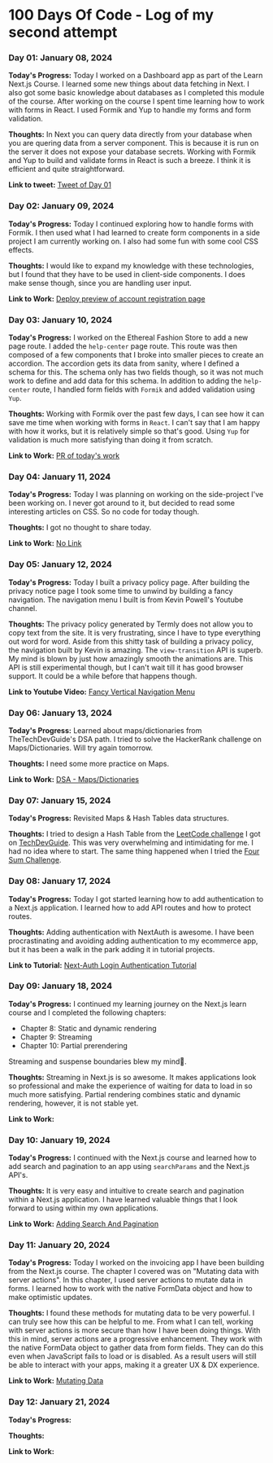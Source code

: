 # 100 Days Of Code - Log of my second attempt

### Day 01: January 08, 2024

**Today's Progress:** Today I worked on a Dashboard app as part of the Learn Next.js Course. I learned some new things about data fetching in Next. I also got some basic knowledge about databases as I completed this module of the course. After working on the course I spent time learning how to work with forms in React. I used Formik and Yup to handle my forms and form validation.

**Thoughts:** In Next you can query data directly from your database when you are quering data from a server component. This is because it is run on the server it does not expose your database secrets. Working with Formik and Yup to build and validate forms in React is such a breeze. I think it is efficient and quite straightforward.

**Link to tweet:** [Tweet of Day 01](https://twitter.com/LeKoels27/status/1744412230106435844)

### Day 02: January 09, 2024

**Today's Progress:** Today I continued exploring how to handle forms with Formik. I then used what I had learned to create form components in a side project I am currently working on. I also had some fun with some cool CSS effects.

**Thoughts:** I would like to expand my knowledge with these technologies, but I found that they have to be used in client-side components. I does make sense though, since you are handling user input.

**Link to Work:** [Deploy preview of account registration page](https://deploy-preview-14--ethereal-fashion-store.netlify.app/register)

### Day 03: January 10, 2024

**Today's Progress:** I worked on the Ethereal Fashion Store to add a new page route. I added the `help-center` page route. This route was then composed of a few components that I broke into smaller pieces to create an accordion. The accordion gets its data from sanity, where I defined a schema for this. The schema only has two fields though, so it was not much work to define and add data for this schema. In addition to adding the `help-center` route, I handled form fields with `Formik` and added validation using `Yup`.

**Thoughts:** Working with Formik over the past few days, I can see how it can save me time when working with forms in `React`. I can't say that I am happy with how it works, but it is relatively simple so that's good. Using `Yup` for validation is much more satisfying than doing it from scratch.

**Link to Work:** [PR of today's work](https://github.com/ZaidMarrie/ethereal-fashion-store/pull/15)

### Day 04: January 11, 2024

**Today's Progress:** Today I was planning on working on the side-project I've been working on. I never got around to it, but decided to read some interesting articles on CSS. So no code for today though.

**Thoughts:** I got no thought to share today.

**Link to Work:** [No Link]()

### Day 05: January 12, 2024

**Today's Progress:** Today I built a privacy policy page. After building the privacy notice page I took some time to unwind by building a fancy navigation. The navigation menu I built is from Kevin Powell's Youtube channel.

**Thoughts:** The privacy policy generated by Termly does not allow you to copy text from the site. It is very frustrating, since I have to type everything out word for word. Aside from this shitty task of building a privacy policy, the navigation built by Kevin is amazing. The `view-transition` API is superb. My mind is blown by just how amazingly smooth the animations are. This API is still experimental though, but I can't wait till it has good browser support. It could be a while before that happens though.

**Link to Youtube Video:** [Fancy Vertical Navigation Menu](https://www.youtube.com/watch?v=SkML640BcoA)

### Day 06: January 13, 2024

**Today's Progress:** Learned about maps/dictionaries from TheTechDevGuide's DSA path. I tried to solve the HackerRank challenge on Maps/Dictionaries. Will try again tomorrow.

**Thoughts:** I need some more practice on Maps.

**Link to Work:** [DSA - Maps/Dictionaries](https://techdevguide.withgoogle.com/paths/data-structures-and-algorithms/?programming_languages=javascript#linear)

### Day 07: January 15, 2024

**Today's Progress:** Revisited Maps & Hash Tables data structures.

**Thoughts:** I tried to design a Hash Table from the [LeetCode challenge](https://leetcode.com/explore/learn/card/hash-table/182/practical-applications/1139/) I got on [TechDevGuide](https://techdevguide.withgoogle.com/paths/data-structures-and-algorithms/). This was very overwhelming and intimidating for me. I had no idea where to start. The same thing happened when I tried the [Four Sum Challenge](https://leetcode.com/problems/4sum/description/).

### Day 08: January 17, 2024

**Today's Progress:** Today I got started learning how to add authentication to a Next.js application. I learned how to add API routes and how to protect routes.

**Thoughts:** Adding authentication with NextAuth is awesome. I have been procrastinating and avoiding adding authentication to my ecommerce app, but it has been a walk in the park adding it in tutorial projects.

**Link to Tutorial:** [Next-Auth Login Authentication Tutorial](https://www.youtube.com/watch?v=w2h54xz6Ndw)

### Day 09: January 18, 2024

**Today's Progress:** I continued my learning journey on the Next.js learn course and I completed the following chapters:

- Chapter 8: Static and dynamic rendering
- Chapter 9: Streaming
- Chapter 10: Partial prerendering

Streaming and suspense boundaries blew my mind🤯.

**Thoughts:** Streaming in Next.js is so awesome. It makes applications look so professional and make the experience of waiting for data to load in so much more satisfying. Partial rendering combines static and dynamic rendering, however, it is not stable yet.

**Link to Work:** []()

### Day 10: January 19, 2024

**Today's Progress:** I continued with the Next.js course and learned how to add search and pagination to an app using `searchParams` and the Next.js API's.

**Thoughts:** It is very easy and intuitive to create search and pagination within a Next.js application. I have learned valuable things that I look forward to using within my own applications.

**Link to Work:** [Adding Search And Pagination](https://nextjs.org/learn/dashboard-app/adding-search-and-pagination)

### Day 11: January 20, 2024

**Today's Progress:** Today I worked on the invoicing app I have been building from the Next.js course. The chapter I covered was on "Mutating data with server actions". In this chapter, I used server actions to mutate data in forms. I learned how to work with the native FormData object and how to make optimistic updates.

**Thoughts:** I found these methods for mutating data to be very powerful. I can truly see how this can be helpful to me. From what I can tell, working with server actions is more secure than how I have been doing things. With this in mind, server actions are a progressive enhancement. They work with the native FormData object to gather data from form fields. They can do this even when JavaScript fails to load or is disabled. As a result users will still be able to interact with your apps, making it a greater UX & DX experience.

**Link to Work:** [Mutating Data](https://nextjs.org/learn/dashboard-app/mutating-data)

### Day 12: January 21, 2024

**Today's Progress:**

**Thoughts:**

**Link to Work:** []()
